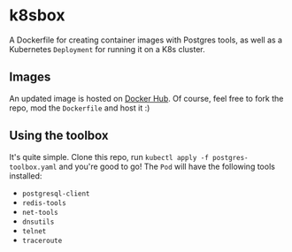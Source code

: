 # k8sbox
A Dockerfile for creating container images with Postgres tools, as well as a Kubernetes `Deployment` for running it on a K8s cluster.

## Images
An updated image is hosted on [Docker Hub](https://hub.docker.com/r/rudester/k8sbox). Of course, feel free to fork the repo, mod the `Dockerfile` and host it :)

## Using the toolbox

It's quite simple. Clone this repo, run `kubectl apply -f postgres-toolbox.yaml` and you're good to go! The `Pod` will have the following tools installed:
- `postgresql-client`
- `redis-tools`
- `net-tools`
- `dnsutils`
- `telnet`
- `traceroute`
